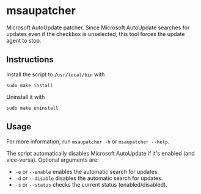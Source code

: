 # msaupatcher

Microsoft AutoUpdate patcher. Since Microsoft AutoUpdate searches for updates even if the checkbox is unselected, this tool forces the update agent to stop.

## Instructions

Install the script to ```/usr/local/bin``` with

```sudo make install```

Uninstall it with

```sudo make uninstall```

## Usage

For more information, run ```msaupatcher -h``` or ```msaupatcher --help```.

The script automatically disables Microsoft AutoUpdate if it's enabled (and vice-versa). Optional arguments are:

 - ```-e``` or ```--enable``` enables the automatic search for updates.
 - ```-d``` or ```--disable``` disables the automatic search for updates.
 - ```-s``` or ```--status``` checks the current status (enabled/disabled).
